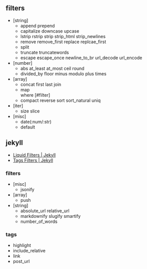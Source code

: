 ## filters
- [string]
  - append prepend 
  - capitalize downcase upcase 
  - lstrip rstrip strip strip_html strip_newlines
  - remove remove_first replace replcae_first 
  - split
  - truncate truncatewords 
  - escape escape_once newline_to_br url_decode url_encode
- [number]
  - abs at_least at_most ceil round
  - divided_by floor minus modulo plus times
- [array]
  - concat first last join 
  - map \
    where [#filter]
  - compact reverse sort sort_natural uniq 
- [iter]
  - size slice
- [misc]
  - date(:num/:str)
  - default

## jekyll
- [Liquid Filters | Jekyll](https://jekyllrb.com/docs/liquid/filters/)
- [Tags Filters | Jekyll](https://jekyllrb.com/docs/liquid/tags/)
### filters
- [misc]
  - jsonify
- [array]
  - push
- [string]
  - absolute_url relative_url
  - markdownify slugify smartify
  - number_of_words
### tags
- highlight
- include_relative
- link
- post_url
